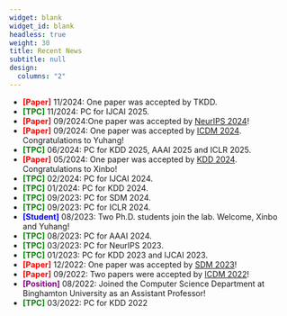 ```yaml
---
widget: blank
widget_id: blank
headless: true
weight: 30
title: Recent News
subtitle: null
design:
  columns: "2"
---
```

* **<font color="red">\[Paper]</font>** 11/2024: One paper was accepted by TKDD.
* **<font color="green">\[TPC]</font>** 11/2024: PC for IJCAI 2025.
* **<font color="red">\[Paper]</font>** 09/2024:One paper was accepted by ﻿[NeurIPS 2024](https://neurips.cc/)!
* **<font color="red">\[Paper]</font>** 09/2024: One paper was accepted by ﻿[ICDM 2024](https://icdm2024.org/). Congratulations to Yuhang!
* **<font color="green">\[TPC]</font>** 06/2024: PC for KDD 2025, AAAI 2025 and ICLR 2025.
* **<font color="red">\[Paper]</font>** 05/2024: One paper was accepted by [KDD 2024](https://kdd2024.kdd.org/). Congratulations to Xinbo!
* **<font color="green">\[TPC]</font>** 02/2024: PC for IJCAI 2024.
* **<font color="green">\[TPC]</font>** 01/2024: PC for KDD 2024.
* **<font color="green">\[TPC]</font>** 09/2023: PC for SDM 2024.
* **<font color="green">\[TPC]</font>** 09/2023: PC for ICLR 2024.
* **<font color="blue">\[Student]</font>** 08/2023: Two Ph.D. students join the lab. Welcome, Xinbo and Yuhang!
* **<font color="green">\[TPC]</font>** 08/2023: PC for AAAI 2024.
* **<font color="green">\[TPC]</font>** 03/2023: PC for NeurIPS 2023.
* **<font color="green">\[TPC]</font>** 01/2023: PC for KDD 2023 and IJCAI 2023.
* **<font color="red">\[Paper]</font>** 12/2022: One paper was accepted by [SDM 2023](https://www.siam.org/conferences/cm/conference/sdm23)!﻿
* **<font color="red">\[Paper]</font>** 09/2022: Two papers were accepted by [ICDM 2022](https://icdm22.cse.usf.edu/)!
* **<font color="purple">\[Position]</font>** 08/2022: Joined the Computer Science Department at Binghamton University as an Assistant Professor!
* **<font color="green">\[TPC]</font>** 03/2022: PC for KDD 2022